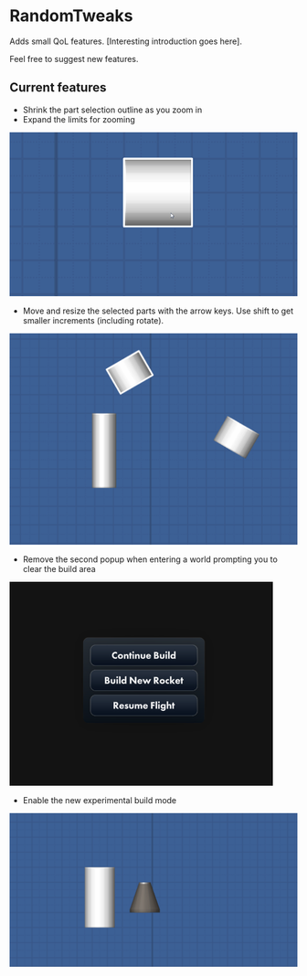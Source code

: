 # RandomTweaks

Adds small QoL features. [Interesting introduction goes here].

Feel free to suggest new features.

## Current features

- Shrink the part selection outline as you zoom in
- Expand the limits for zooming

![Image](images/ExtraZoom.gif)

- Move and resize the selected parts with the arrow keys. Use shift to get smaller increments (including rotate).

![Image](images/BpEditingEqsue.gif)

- Remove the second popup when entering a world prompting you to clear the build area

![Image](images/EnterWorldOptions.png)

- Enable the new experimental build mode

![Image](images/NewBuildModeToggle.gif)
